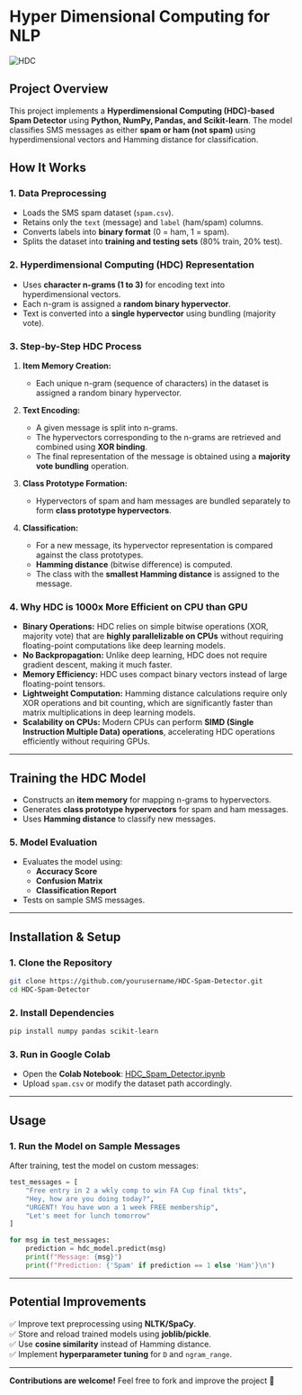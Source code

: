 # **Hyper Dimensional Computing for NLP**

![HDC](https://github.com/user-attachments/assets/54c26d17-1964-43c0-955f-19c7e4ae759b)

## **Project Overview**
This project implements a **Hyperdimensional Computing (HDC)-based Spam Detector** using **Python, NumPy, Pandas, and Scikit-learn**. The model classifies SMS messages as either **spam or ham (not spam)** using hyperdimensional vectors and Hamming distance for classification.

## **How It Works**
### 1. **Data Preprocessing**
- Loads the SMS spam dataset (`spam.csv`).
- Retains only the `text` (message) and `label` (ham/spam) columns.
- Converts labels into **binary format** (0 = ham, 1 = spam).
- Splits the dataset into **training and testing sets** (80% train, 20% test).

### 2. **Hyperdimensional Computing (HDC) Representation**
- Uses **character n-grams (1 to 3)** for encoding text into hyperdimensional vectors.
- Each n-gram is assigned a **random binary hypervector**.
- Text is converted into a **single hypervector** using bundling (majority vote).

### 3. **Step-by-Step HDC Process**
1. **Item Memory Creation:**
   - Each unique n-gram (sequence of characters) in the dataset is assigned a random binary hypervector.
   
2. **Text Encoding:**
   - A given message is split into n-grams.
   - The hypervectors corresponding to the n-grams are retrieved and combined using **XOR binding**.
   - The final representation of the message is obtained using a **majority vote bundling** operation.
   
3. **Class Prototype Formation:**
   - Hypervectors of spam and ham messages are bundled separately to form **class prototype hypervectors**.
   
4. **Classification:**
   - For a new message, its hypervector representation is compared against the class prototypes.
   - **Hamming distance** (bitwise difference) is computed.
   - The class with the **smallest Hamming distance** is assigned to the message.

### 4. **Why HDC is 1000x More Efficient on CPU than GPU**
- **Binary Operations:** HDC relies on simple bitwise operations (XOR, majority vote) that are **highly parallelizable on CPUs** without requiring floating-point computations like deep learning models.
- **No Backpropagation:** Unlike deep learning, HDC does not require gradient descent, making it much faster.
- **Memory Efficiency:** HDC uses compact binary vectors instead of large floating-point tensors.
- **Lightweight Computation:** Hamming distance calculations require only XOR operations and bit counting, which are significantly faster than matrix multiplications in deep learning models.
- **Scalability on CPUs:** Modern CPUs can perform **SIMD (Single Instruction Multiple Data) operations**, accelerating HDC operations efficiently without requiring GPUs.

---

## **Training the HDC Model**
- Constructs an **item memory** for mapping n-grams to hypervectors.
- Generates **class prototype hypervectors** for spam and ham messages.
- Uses **Hamming distance** to classify new messages.

### 5. **Model Evaluation**
- Evaluates the model using:
  - **Accuracy Score**
  - **Confusion Matrix**
  - **Classification Report**
- Tests on sample SMS messages.

---

## **Installation & Setup**
### **1. Clone the Repository**
```bash
git clone https://github.com/yourusername/HDC-Spam-Detector.git
cd HDC-Spam-Detector
```

### **2. Install Dependencies**
```bash
pip install numpy pandas scikit-learn
```

### **3. Run in Google Colab**
- Open the **Colab Notebook**: [HDC_Spam_Detector.ipynb](https://colab.research.google.com/)
- Upload `spam.csv` or modify the dataset path accordingly.

---

## **Usage**
### **1. Run the Model on Sample Messages**
After training, test the model on custom messages:
```python
test_messages = [
    "Free entry in 2 a wkly comp to win FA Cup final tkts",
    "Hey, how are you doing today?",
    "URGENT! You have won a 1 week FREE membership",
    "Let's meet for lunch tomorrow"
]

for msg in test_messages:
    prediction = hdc_model.predict(msg)
    print(f"Message: {msg}")
    print(f"Prediction: {'Spam' if prediction == 1 else 'Ham'}\n")
```

---

## **Potential Improvements**
✅ Improve text preprocessing using **NLTK/SpaCy**.  
✅ Store and reload trained models using **joblib/pickle**.  
✅ Use **cosine similarity** instead of Hamming distance.  
✅ Implement **hyperparameter tuning** for `D` and `ngram_range`.  

---

**Contributions are welcome!** Feel free to fork and improve the project 🚀

